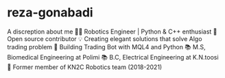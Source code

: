 # reza-gonabadi
A discreption about me
👨‍💻 Robotics Engineer | Python & C++ enthusiast
🌟 Open source contributor 
💡 Creating elegant solutions that solve Algo trading problem
🚀 Building Trading Bot with MQL4 and Python
📚 M.S, Biomedical Engineering at Polimi 
📚 B.C, Electrical Engineering at K.N.toosi
🚀 Former member of KN2C Robotics team (2018-2021)

